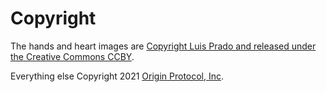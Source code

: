 # Copyright

The hands and heart images are [Copyright Luis Prado and released under the Creative Commons CCBY](https://thenounproject.com/term/give-and-receive/165473/).

Everything else Copyright 2021 [Origin Protocol, Inc](https://originprotocol.com).
